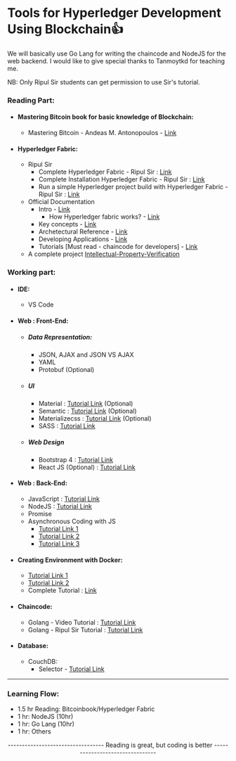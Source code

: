 # Tools for Hyperledger Development Using Blockchain:+1:

We will basically use Go Lang for writing the chaincode and NodeJS for the web backend. I would like to give special thanks to Tanmoytkd for teaching me.

NB: Only Ripul Sir students can get permission to use Sir's tutorial.

### Reading Part:

   - #### Mastering Bitcoin book for basic knowledge of Blockchain:
      - Mastering Bitcoin - Andeas M. Antonopoulos - [Link](https://github.com/bitcoinbook/bitcoinbook/blob/develop/book.asciidoc?fbclid=IwAR1GH2Edmrgy-6diWSbAaZKcleOPgwKNlCK8ud6uT7DwbmGi0oTSlM3soT0)

   - #### Hyperledger Fabric:
      - Ripul Sir
         - Complete Hyperledger Fabric - Ripul Sir : [Link](https://drive.google.com/file/d/1woe-qC9IqSxPMfsdzblRsDWFnu7Uvs6e/view?usp=sharing)
         - Complete Installation Hyperledger Fabric - Ripul Sir : [Link](https://drive.google.com/file/d/1b5uSIumKdf75bZ2DN3znaRdQWvUmvOkc/view?usp=sharing)
         - Run a simple Hyperledger project build with Hyperledger Fabric - Ripul Sir : [Link](https://drive.google.com/file/d/14GPEKjiUfzRcTEFq1DDT4zSj2hXjVac0/view?usp=sharing)
      - Official Documentation
         - Intro - [Link](https://hyperledger-fabric.readthedocs.io/en/release-1.4/whatis.html)
            - How Hyperledger fabric works? - [Link](https://medium.com/coinmonks/how-does-hyperledger-fabric-works-cdb68e6066f5)
         - Key concepts - [Link](https://hyperledger-fabric.readthedocs.io/en/release-1.4/key_concepts.html)
         - Archetectural Reference - [Link](https://hyperledger-fabric.readthedocs.io/en/release-1.4/architecture.html)
         - Developing Applications - [Link](https://hyperledger-fabric.readthedocs.io/en/release-1.4/developapps/developing_applications.html)
         - Tutorials [Must read - chaincode for developers] - [Link](https://hyperledger-fabric.readthedocs.io/en/release-1.4/tutorials.html)
      - A complete project [Intellectual-Property-Verification](https://github.com/BIJOY-SUST/Intellectual-Property-Verification)

### Working part:

   - #### IDE: 
      - VS Code

   - #### Web : Front-End:
      - ##### Data Representation:
         - JSON, AJAX and JSON VS AJAX
         - YAML
         - Protobuf (Optional)
      - ##### UI
         - Material : [Tutorial Link](https://material-ui.com/) (Optional)
         - Semantic : [Tutorial Link](https://semantic-ui.com/) (Optional)
         - Materializecss : [Tutorial Link](https://materializecss.com/) (Optional)
         - SASS : [Tutorial Link](https://github.com/BIJOY-SUST/Tools-for-Hyperledger-Development-Using-Blockchain/tree/master/Tutorials/Udemy%20-%20The%20Complete%20Sass%20%26%20SCSS%20Course%20From%20Beginner%20to%20Advanced)
      - ##### Web Design
         - Bootstrap 4 : [Tutorial Link](https://github.com/BIJOY-SUST/Tools-for-Hyperledger-Development-Using-Blockchain/tree/master/Tutorials/Udemy%20-%20Bootstrap%204%20From%20Scratch%20With%205%20Projects)
         - React JS (Optional) : [Tutorial Link](https://github.com/yudi43/React---The-Complete-Guide--incl-Hooks--React-Router--Redux-)

   - #### Web : Back-End:
      - JavaScript : [Tutorial Link](https://github.com/BIJOY-SUST/Tools-for-Hyperledger-Development-Using-Blockchain/tree/master/Tutorials/Udemy%20-%20The%20Complete%20JavaScript%20Course%202019%20Build%20Real%20Projects!)
      - NodeJS : [Tutorial Link](https://github.com/BIJOY-SUST/Tools-for-Hyperledger-Development-Using-Blockchain/tree/master/Tutorials/Udemy%20-%20The%20Complete%20Node.js%20Developer%20Course%20(3rd%20Edition))
      - Promise
      - Asynchronous Coding with JS 
         - [Tutorial Link 1](https://medium.com/codingthesmartway-com-blog/async-programming-with-javascript-callbacks-promises-and-async-await-980e3f144185)
         - [Tutorial Link 2](https://medium.com/quick-code/javascript-promises-in-twenty-minutes-3aac5b65b887)
         - [Tutorial Link 3](https://dzone.com/articles/asynchronous-javascript-1)



   - #### Creating Environment with Docker:
      - [Tutorial Link 1](https://www.youtube.com/watch?v=wCTTHhehJbU)
      - [Tutorial Link 2](https://www.youtube.com/playlist?list=PLhW3qG5bs-L99pQsZ74f-LC-tOEsBp2rK)
      - Complete Tutorial : [Link](https://github.com/BIJOY-SUST/Tools-for-Hyperledger-Development-Using-Blockchain/tree/master/Tutorials/Udemy%20-%20Docker%20Mastery%20The%20Complete%20Toolset%20From%20a%20Docker%20Captain)

   - #### Chaincode:
      - Golang - Video Tutorial : [Tutorial Link](https://github.com/BIJOY-SUST/Tools-for-Hyperledger-Development-Using-Blockchain/tree/master/Tutorials/Udemy%20-%20Go%20The%20Complete%20Developer's%20Guide(Golang))
      - Golang - Ripul Sir Tutorial : [Tutorial Link](https://drive.google.com/file/d/1o2qa2qu7NULmT2tTi9W98IjessxiwkHg/view?usp=sharing)

   - #### Database:
      - CouchDB:
         - Selector - [Tutorial Link](https://docs.couchdb.org/en/2.2.0/api/database/find.html)
         
-----------------------------------------------------------------------------------------------------------------------------

### Learning Flow:
   - 1.5 hr Reading: Bitcoinbook/Hyperledger Fabric
   - 1 hr: NodeJS (10hr)
   - 1 hr: Go Lang (10hr)
   - 1 hr: Others

<p align="center">---------------------------------- Reading is great, but coding is better --------------------------------</p>
